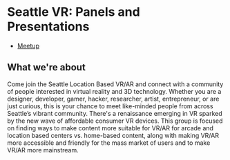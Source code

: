 # Seattle VR: Panels and Presentations

- [Meetup](https://www.meetup.com/Seattle-VR-Panels-Presentations/)

## What we're about

Come join the Seattle Location Based VR/AR and connect with a community of people interested in virtual reality and 3D technology. Whether you are a designer, developer, gamer, hacker, researcher, artist, entrepreneur, or are just curious, this is your chance to meet like-minded people from across Seattle’s vibrant community. There's a renaissance emerging in VR sparked by the new wave of affordable consumer VR devices. This group is focused on finding ways to make content more suitable for VR/AR for arcade and location based centers vs. home-based content, along with making VR/AR more accessible and friendly for the mass market of users and to make VR/AR more mainstream.